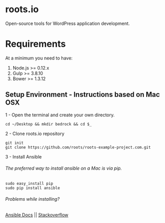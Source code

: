 # roots.io
Open-source tools for WordPress application development.

# Requirements
At a minimum you need to have:

1. Node.js >= 0.12.x
2. Gulp >= 3.8.10
3. Bower >= 1.3.12

## Setup Environment - Instructions based on Mac OSX

1 - Open the terminal and create your own directory.
```
cd ~/Desktop && mkdir bedrock && cd $_
```

2 - Clone roots.io repository
```
git init
git clone https://github.com/roots/roots-example-project.com.git
```

3 - Install Ansible

###### The preferred way to install ansible on a Mac is via pip.

  ```
  sudo easy_install pip
  sudo pip install ansible
  ```

###### Problems while installing? 
  
  [Ansible Docs](http://docs.ansible.com/ansible/intro_installation.html#latest-releases-on-mac-osx) || 
  [Stackoverflow](http://stackoverflow.com/questions/17271319/installing-pip-on-mac-os-x) 

